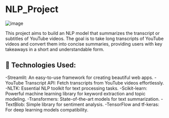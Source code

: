 # NLP_Project

![image](https://github.com/user-attachments/assets/91f36e19-e180-4f54-846c-89944c3e1ab3)

This project aims to build an NLP model that summarizes the transcript or subtitles of YouTube videos. The goal is to take long transcripts of YouTube videos and convert them into concise summaries, providing users with key takeaways in a short and understandable form.

## 🔧 Technologies Used:

-Streamlit: An easy-to-use framework for creating beautiful web apps.
-YouTube Transcript API: Fetch transcripts from YouTube videos effortlessly.
-NLTK: Essential NLP toolkit for text processing tasks.
-Scikit-learn: Powerful machine learning library for keyword extraction and topic modeling.
-Transformers: State-of-the-art models for text summarization.
-TextBlob: Simple library for sentiment analysis.
-TensorFlow and tf-keras: For deep learning models compatibility.

